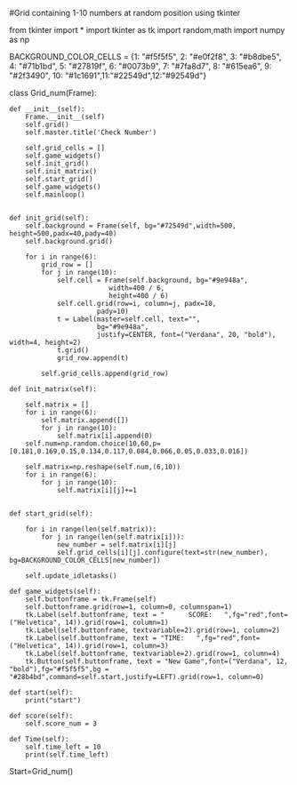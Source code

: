 #Grid containing 1-10 numbers at random position using tkinter




from tkinter import *
import tkinter as tk
import random,math
import numpy as np

BACKGROUND_COLOR_CELLS = {1: "#f5f5f5", 2: "#e0f2f8", 3: "#b8dbe5",
                         4: "#71b1bd", 5: "#27819f", 6: "#0073b9",
                         7: "#7fa8d7", 8: "#615ea6", 9: "#2f3490",
                         10: "#1c1691",11:"#22549d",12:"#92549d"}


class Grid_num(Frame):

    def __init__(self):
        Frame.__init__(self)
        self.grid()
        self.master.title('Check Number')

        self.grid_cells = []
        self.game_widgets()
        self.init_grid()
        self.init_matrix()
        self.start_grid()
        self.game_widgets()
        self.mainloop()
        
    
    def init_grid(self):
        self.background = Frame(self, bg="#72549d",width=500, height=500,padx=40,pady=40)
        self.background.grid()
        
        for i in range(6):
            grid_row = []
            for j in range(10):
                self.cell = Frame(self.background, bg="#9e948a",
                             width=400 / 6,
                             height=400 / 6)
                self.cell.grid(row=i, column=j, padx=10,
                          pady=10)
                t = Label(master=self.cell, text="",
                          bg="#9e948a",
                          justify=CENTER, font=("Verdana", 20, "bold"), width=4, height=2)
                t.grid()
                grid_row.append(t)

            self.grid_cells.append(grid_row)
    
    def init_matrix(self):
        
        self.matrix = []
        for i in range(6):
            self.matrix.append([]) 
            for j in range(10):
                self.matrix[i].append(0)
        self.num=np.random.choice(10,60,p=[0.181,0.169,0.15,0.134,0.117,0.084,0.066,0.05,0.033,0.016])
        
        self.matrix=np.reshape(self.num,(6,10))
        for i in range(6):
            for j in range(10):
                self.matrix[i][j]+=1
        
                    
    def start_grid(self):
        
        for i in range(len(self.matrix)):
            for j in range(len(self.matrix[i])):
                new_number = self.matrix[i][j]
                self.grid_cells[i][j].configure(text=str(new_number), bg=BACKGROUND_COLOR_CELLS[new_number])

        self.update_idletasks() 
        
    def game_widgets(self):
        self.buttonframe = tk.Frame(self)
        self.buttonframe.grid(row=1, column=0, columnspan=1)
        tk.Label(self.buttonframe, text = "      SCORE:   ",fg="red",font=("Helvetica", 14)).grid(row=1, column=1)
        tk.Label(self.buttonframe, textvariable=2).grid(row=1, column=2)
        tk.Label(self.buttonframe, text = "TIME:   ",fg="red",font=("Helvetica", 14)).grid(row=1, column=3)
        tk.Label(self.buttonframe, textvariable=2).grid(row=1, column=4)  
        tk.Button(self.buttonframe, text = "New Game",font=("Verdana", 12, "bold"),fg="#f5f5f5",bg = "#28b4bd",command=self.start,justify=LEFT).grid(row=1, column=0)
    
    def start(self):
        print("start")
        
    def score(self):
        self.score_num = 3
        
    def Time(self):
        self.time_left = 10
        print(self.time_left)
Start=Grid_num()
